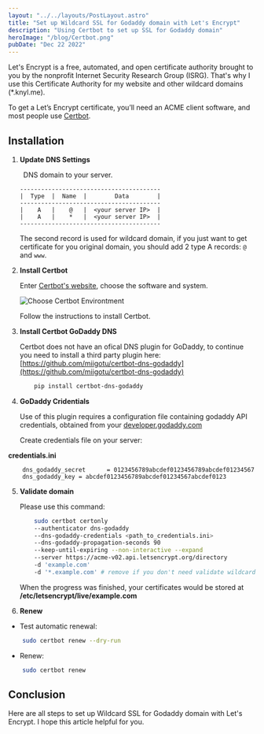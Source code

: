 ```yaml
---
layout: "../../layouts/PostLayout.astro"
title: "Set up Wildcard SSL for Godaddy domain with Let's Encrypt"
description: "Using Certbot to set up SSL for Godaddy domain"
heroImage: "/blog/Certbot.png"
pubDate: "Dec 22 2022"
---
```


Let's Encrypt is a free, automated, and open certificate authority brought to you by the nonprofit Internet Security Research Group (ISRG). That's why I use this Certificate Authority for my website and other wildcard domains (\*.knyl.me).

To get a Let’s Encrypt certificate, you’ll need an ACME client software, and most people use [Certbot](https://certbot.eff.org/).

## Installation

1. **Update DNS Settings**

   &ensp;DNS domain to your server.

   ```
   ----------------------------------------
   |  Type  |  Name  |        Data        |
   ----------------------------------------
   |    A   |    @   |  <your server IP>  |
   |    A   |    *   |  <your server IP>  |
   ----------------------------------------
   ```

   The second record is used for wildcard domain, if you just want to get certificate for you original domain, you should add 2 type A records: `@` and `www`.

2. **Install Certbot**

   Enter [Certbot's website](https://certbot.eff.org/), choose the software and system.

   ![Choose Certbot Environtment](/blog/certbot-1.jpg)

   Follow the instructions to install Certbot.

3. **Install Certbot GoDaddy DNS**

   Certbot does not have an ofical DNS plugin for GoDaddy, to continue you need to install a third party plugin here:
   [https://github.com/miigotu/certbot-dns-godaddy](https://github.com/miigotu/certbot-dns-godaddy)

   ```bash
       pip install certbot-dns-godaddy
   ```

4. **GoDaddy Cridentials**

    Use of this plugin requires a configuration file containing godaddy API credentials, obtained from your [developer.godaddy.com](https://developer.godaddy.com)

    Create credentials file on your server:

**credentials.ini**

```
    dns_godaddy_secret      = 0123456789abcdef0123456789abcdef01234567
    dns_godaddy_key = abcdef0123456789abcdef01234567abcdef0123

```

5. **Validate domain**

   Please use this command:

   ```bash
       sudo certbot certonly
       --authenticator dns-godaddy
       --dns-godaddy-credentials <path_to_credentials.ini>
       --dns-godaddy-propagation-seconds 90
       --keep-until-expiring --non-interactive --expand
       --server https://acme-v02.api.letsencrypt.org/directory
       -d 'example.com'
       -d '*.example.com' # remove if you don't need validate wildcard domain
   ```
    When the progress was finished, your certificates would be stored at **/etc/letsencrypt/live/example.com**

6. **Renew**

- Test automatic renewal:

```bash
    sudo certbot renew --dry-run
```

- Renew:

```bash
    sudo certbot renew
```

## Conclusion

Here are all steps to set up Wildcard SSL for Godaddy domain with Let's Encrypt. I hope this article helpful for you.
